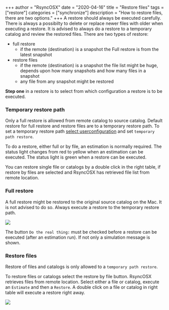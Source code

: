 +++
author = "RsyncOSX"
date = "2020-04-16"
title =  "Restore files"
tags = ["restore"]
categories = ["synchronize"]
description = "How to restore files, there are two options."
+++
A restore should always be executed carefully. There is always a possibilty to delete or replace newer files with older when executing a restore. It is advised to always do a restore to a temporary catalog and review the restored files. There are two types of restore:

- full restore
  - if the remote (destination) is a snapshot the Full restore is from the latest snapshot
- restore files
  - if the remote (destination) is a snapshot the file list might be huge, depends upon how many snapshots and how many files in a snapshot
  - any file from any snapshot might be restored

**Step one** in a restore is to select from which configuration a restore is to be executed.

### Temporary restore path

Only a full restore is allowed from remote catalog to source catalog. Default restore for full restore and restore files are to a temporary restore path. To set a temporary restore path [select userconfiguration](/post/userconfiguration/) and set `temporary path restore`.

To do a restore, either full or by file, an estimation is normally required. The status light changes from red to yellow when an estimation can be executed. The status light is green when a restore can be executed.

You can restore single file or catalogs by a double click in the right table, if restore by files are selected and RsyncOSX has retrieved file list from remote location.

### Full restore

A full restore might be restored to the original source catalog on the Mac. It is not advised to do so. Always execute a restore to the temporary restore path.

![](/images/RsyncOSX/master/restore/restore.png)

The button `Do the real thing:` must be checked before a restore can be executed (after an estimation run). If not only a simulation message is shown.

### Restore files

Restore of files and catalogs is only allowed to a `temporary path restore`.

To restore files or catalogs select the restore by file button. RsyncOSX retrieves files from remote location. Select either a file or catalog, execute an `Estimate` and then a `Restore`. A double click on a file or catalog in right table will execute a restore right away.

![](/images/RsyncOSX/master/restore/restore2.png)

